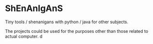 # ShEnAnIgAnS
Tiny tools / shenanigans with python / java for other subjects.

The projects could be used for the purposes other than those related to actual computer.
d
